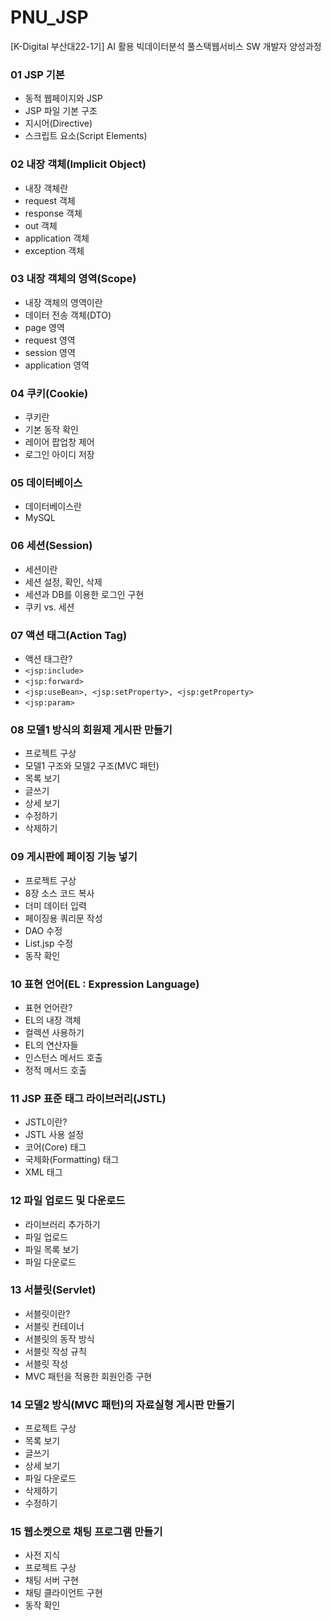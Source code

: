 # PNU_JSP
[K-Digital 부산대22-1기] AI 활용 빅데이터분석 풀스택웹서비스 SW 개발자 양성과정
### 01 JSP 기본
+ 동적 웹페이지와 JSP
+ JSP 파일 기본 구조
+ 지시어(Directive)
+ 스크립트 요소(Script Elements)
### 02 내장 객체(Implicit Object)
+ 내장 객체란
+ request 객체
+ response 객체
+ out 객체
+ application 객체
+ exception 객체
### 03 내장 객체의 영역(Scope)
+ 내장 객체의 영역이란
+ 데이터 전송 객체(DTO)
+ page 영역
+ request 영역
+ session 영역
+ application 영역
### 04 쿠키(Cookie)
+ 쿠키란
+ 기본 동작 확인
+ 레이어 팝업창 제어
+ 로그인 아이디 저장
### 05 데이터베이스
+ 데이터베이스란
+ MySQL
### 06 세션(Session)
+ 세션이란
+ 세션 설정, 확인, 삭제
+ 세션과 DB를 이용한 로그인 구현
+ 쿠키 vs. 세션
### 07 액션 태그(Action Tag)
+ 액션 태그란?
+ ```<jsp:include>```
+ ```<jsp:forward>```
+ ```<jsp:useBean>, <jsp:setProperty>, <jsp:getProperty>```
+ ```<jsp:param>```
### 08 모델1 방식의 회원제 게시판 만들기
+ 프로젝트 구상
+ 모델1 구조와 모델2 구조(MVC 패턴)
+ 목록 보기
+ 글쓰기
+ 상세 보기
+ 수정하기
+ 삭제하기
### 09 게시판에 페이징 기능 넣기
+ 프로젝트 구상
+ 8장 소스 코드 복사
+ 더미 데이터 입력
+ 페이징용 쿼리문 작성
+ DAO 수정
+ List.jsp 수정
+ 동작 확인
### 10 표현 언어(EL : Expression Language)
+ 표현 언어란?
+ EL의 내장 객체
+ 컬렉션 사용하기
+ EL의 연산자들
+ 인스턴스 메서드 호출
+ 정적 메서드 호출
### 11 JSP 표준 태그 라이브러리(JSTL)
+ JSTL이란?
+ JSTL 사용 설정
+ 코어(Core) 태그
+ 국제화(Formatting) 태그
+ XML 태그
### 12 파일 업로드 및 다운로드
+ 라이브러리 추가하기
+ 파일 업로드
+ 파일 목록 보기
+ 파일 다운로드
### 13 서블릿(Servlet)
+ 서블릿이란?
+ 서블릿 컨테이너
+ 서블릿의 동작 방식
+ 서블릿 작성 규칙
+ 서블릿 작성
+ MVC 패턴을 적용한 회원인증 구현
### 14 모델2 방식(MVC 패턴)의 자료실형 게시판 만들기
+ 프로젝트 구상
+ 목록 보기
+ 글쓰기
+ 상세 보기
+ 파일 다운로드
+ 삭제하기
+ 수정하기
### 15 웹소켓으로 채팅 프로그램 만들기
+ 사전 지식
+ 프로젝트 구상
+ 채팅 서버 구현
+ 채팅 클라이언트 구현
+ 동작 확인

